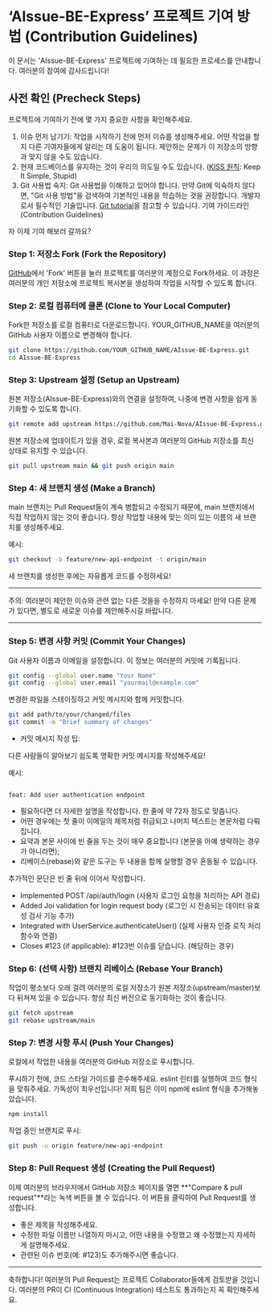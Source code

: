 # ‘AIssue-BE-Express’ 프로젝트 기여 방법 (Contribution Guidelines)

이 문서는 'AIssue-BE-Express' 프로젝트에 기여하는 데 필요한 프로세스를 안내합니다. 여러분의 참여에 감사드립니다!

## 사전 확인 (Precheck Steps)

프로젝트에 기여하기 전에 몇 가지 중요한 사항을 확인해주세요.

1. 이슈 먼저 남기기: 작업을 시작하기 전에 먼저 이슈를 생성해주세요.
   어떤 작업을 할지 다른 기여자들에게 알리는 데 도움이 됩니다.
   제안하는 문제가 이 저장소의 방향과 맞지 않을 수도 있습니다.
2. 현재 코드베이스를 유지하는 것이 우리의 의도일 수도 있습니다. ([KISS 원칙](https://en.wikipedia.org/wiki/KISS_principle): Keep It Simple, Stupid)
3. Git 사용법 숙지: Git 사용법을 이해하고 있어야 합니다.
   만약 Git에 익숙하지 않다면, "Git 사용 방법"을 검색하여 기본적인 내용을 학습하는 것을 권장합니다. 개발자로서 필수적인 기술입니다.
   [Git tutorial](https://docs.github.com/en/get-started/git-basics/set-up-git)을 참고할 수 있습니다.
   기여 가이드라인 (Contribution Guidelines)

자 이제 기여 해보러 갈까요?

### Step 1: 저장소 Fork (Fork the Repository)

[GitHub](https://github.com/Mai-Nova/AIssue-BE-Express)에서 'Fork' 버튼을 눌러 프로젝트를 여러분의 계정으로 Fork하세요. 이 과정은 여러분의 개인 저장소에 프로젝트 복사본을 생성하여 작업을 시작할 수 있도록 합니다.

### Step 2: 로컬 컴퓨터에 클론 (Clone to Your Local Computer)

Fork한 저장소를 로컬 컴퓨터로 다운로드합니다. YOUR_GITHUB_NAME을 여러분의 GitHub 사용자 이름으로 변경해야 합니다.

```Bash
git clone https://github.com/YOUR_GITHUB_NAME/AIssue-BE-Express.git
cd AIssue-BE-Express
```

### Step 3: Upstream 설정 (Setup an Upstream)

원본 저장소(AIssue-BE-Express)와의 연결을 설정하여, 나중에 변경 사항을 쉽게 동기화할 수 있도록 합니다.

```Bash
git remote add upstream https://github.com/Mai-Nova/AIssue-BE-Express.git
```

원본 저장소에 업데이트가 있을 경우, 로컬 복사본과 여러분의 GitHub 저장소를 최신 상태로 유지할 수 있습니다.

```Bash
git pull upstream main && git push origin main
```

### Step 4: 새 브랜치 생성 (Make a Branch)

main 브랜치는 Pull Request들이 계속 병합되고 수정되기 때문에, main 브랜치에서 직접 작업하지 않는 것이 좋습니다. 항상 작업할 내용에 맞는 의미 있는 이름의 새 브랜치를 생성해주세요.

예시:

```Bash
git checkout -b feature/new-api-endpoint -t origin/main
```

새 브랜치를 생성한 후에는 자유롭게 코드를 수정하세요!

---

주의: 여러분이 제안한 이슈와 관련 없는 다른 것들을 수정하지 마세요! 만약 다른 문제가 있다면, 별도로 새로운 이슈를 제안해주시길 바랍니다.

---

### Step 5: 변경 사항 커밋 (Commit Your Changes)

Git 사용자 이름과 이메일을 설정합니다. 이 정보는 여러분의 커밋에 기록됩니다.

```Bash
git config --global user.name "Your Name"
git config --global user.email "yourmail@example.com"
```

변경한 파일을 스테이징하고 커밋 메시지와 함께 커밋합니다.

```Bash
git add path/to/your/changed/files
git commit -m "Brief summary of changes"
```

- 커밋 메시지 작성 팁:

다른 사람들이 알아보기 쉽도록 명확한 커밋 메시지를 작성해주세요!

예시:

```Plaintext

feat: Add user authentication endpoint
```

- 필요하다면 더 자세한 설명을 작성합니다. 한 줄에 약 72자 정도로 맞춥니다.
- 어떤 경우에는 첫 줄이 이메일의 제목처럼 취급되고 나머지 텍스트는 본문처럼 다뤄집니다.
- 요약과 본문 사이에 빈 줄을 두는 것이 매우 중요합니다 (본문을 아예 생략하는 경우가 아니라면);
- 리베이스(rebase)와 같은 도구는 두 내용을 함께 실행할 경우 혼동될 수 있습니다.

추가적인 문단은 빈 줄 뒤에 이어서 작성합니다.

- Implemented POST /api/auth/login (사용자 로그인 요청을 처리하는 API 경로)
- Added Joi validation for login request body (로그인 시 전송되는 데이터 유효성 검사 기능 추가)
- Integrated with UserService.authenticateUser() (실제 사용자 인증 로직 처리 함수와 연결)
- Closes #123 (if applicable): #123번 이슈를 닫습니다. (해당하는 경우)

### Step 6: (선택 사항) 브랜치 리베이스 (Rebase Your Branch)

작업이 평소보다 오래 걸려 여러분의 로컬 저장소가 원본 저장소(upstream/master)보다 뒤쳐져 있을 수 있습니다. 항상 최신 버전으로 동기화하는 것이 좋습니다.

```Bash
git fetch upstream
git rebase upstream/main
```

### Step 7: 변경 사항 푸시 (Push Your Changes)

로컬에서 작업한 내용을 여러분의 GitHub 저장소로 푸시합니다.

푸시하기 전에, 코드 스타일 가이드를 준수해주세요. eslint 린터를 실행하여 코드 형식을 맞춰주세요. 가독성이 최우선입니다!
저희 팀은 이미 npm에 eslint 형식을 추가해놓았습니다.

```bash
npm install
```

작업 중인 브랜치로 푸시:

```Bash
git push -u origin feature/new-api-endpoint
```

### Step 8: Pull Request 생성 (Creating the Pull Request)

이제 여러분의 브라우저에서 GitHub 저장소 페이지를 열면 **"Compare & pull request"**라는 녹색 버튼을 볼 수 있습니다. 이 버튼을 클릭하여 Pull Request를 생성합니다.

- 좋은 제목을 작성해주세요.
- 수정한 파일 이름만 나열하지 마시고, 어떤 내용을 수정했고 왜 수정했는지 자세하게 설명해주세요.
- 관련된 이슈 번호(예: #123)도 추가해주시면 좋습니다.

---

축하합니다! 여러분의 Pull Request는 프로젝트 Collaborator들에게 검토받을 것입니다. 여러분의 PR이 CI (Continuous Integration) 테스트도 통과하는지 꼭 확인해주세요.

